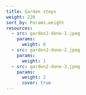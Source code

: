 ```yaml
---
title: Garden steps
weight: 220
sort_by: Params.weight
resources:
  - src: garden2-done-1.jpeg
    params:
      weight: 0
  - src: garden2-done-2.jpeg
    params:
      weight: 1
  - src: garden2-done-3.jpeg
    params:
      weight: 2
      cover: true
---
```


